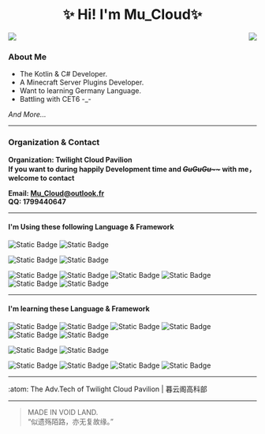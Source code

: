 <h1 align="center">✨ Hi! I'm Mu_Cloud✨</h1>

<img src="https://github-readme-stats.vercel.app/api?username=MuCloudOfficial&show_icons=true&theme=github_dark&card_width=450&card_height=200"/><img align="right" src="https://github-readme-stats.vercel.app/api/top-langs/?username=MuCloudOfficial&layout=compact&theme=github_dark&card_width=350&card_height=200"/>

### About Me   

- The Kotlin & C# Developer.
- A Minecraft Server Plugins Developer.
- Want to learning Germany Language.
- Battling with CET6 -_-

_And More..._

---

### Organization & Contact

**Organization: Twilight Cloud Pavilion**  
**If you want to during happily Development time and ~~_GuGuGu\~\~_~~ with me，welcome to contact**

**Email: Mu_Cloud@outlook.fr**  
**QQ: 1799440647**

---

#### I'm Using these following Language & Framework

![Static Badge](https://img.shields.io/badge/-java-blue?style=for-the-badge&logo=oracle&logoColor=white)
![Static Badge](https://img.shields.io/badge/-kotlin-purple?style=for-the-badge&logo=Kotlin&logoColor=white&color=purple)

![Static Badge](https://img.shields.io/badge/-bukkit_&_Spigot-blue?style=for-the-badge&logo=spigotmc)
![Static Badge](https://img.shields.io/badge/-mysql-blue?style=for-the-badge&logo=mysql&logoColor=white)

![Static Badge](https://img.shields.io/badge/-Pycharm-green?style=for-the-badge&logo=pycharm&logoColor=black&labelColor=white)
![Static Badge](https://img.shields.io/badge/-intellij_idea-red?style=for-the-badge&logo=intellijidea&logoColor=black&labelColor=white)
![Static Badge](https://img.shields.io/badge/-datagrip-pink?style=for-the-badge&logo=datagrip&logoColor=black&labelColor=white)
![Static Badge](https://img.shields.io/badge/-webstorm-aqua?style=for-the-badge&logo=webstorm&logoColor=black&labelColor=white)
![Static Badge](https://img.shields.io/badge/-visual_studio-purple?style=for-the-badge&logo=visualstudio)
![Static Badge](https://img.shields.io/badge/-Visual_Studio_Code-blue?style=for-the-badge&logo=visualstudiocode&logoColor=white)


---

#### I'm learning these Language & Framework

![Static Badge](https://img.shields.io/badge/-C%23-purple?style=for-the-badge&logo=csharp)
![Static Badge](https://img.shields.io/badge/-python-blue?style=for-the-badge&logo=python&logoColor=white)
![Static Badge](https://img.shields.io/badge/-HTML_%26_HTML5-orange?style=for-the-badge&logo=html5&logoColor=white)
![Static Badge](https://img.shields.io/badge/-css_%26_css3-orange?style=for-the-badge&logo=css3&logoColor=white)
![Static Badge](https://img.shields.io/badge/-javascript-orange?style=for-the-badge&logo=javascript&logoColor=white)
![Static Badge](https://img.shields.io/badge/-TypeScript-blue?style=for-the-badge&logo=typescript&logoColor=white)

![Static Badge](https://img.shields.io/badge/-gradle-darkgreen?style=for-the-badge&logo=gradle&logoColor=white)
![Static Badge](https://img.shields.io/badge/UNITY-black?style=for-the-badge&logo=unity&logoColor=white)

![Static Badge](https://img.shields.io/badge/-forge-black?style=for-the-badge&logo=curseforge)
![Static Badge](https://img.shields.io/badge/-fabric-black?style=for-the-badge)
![Static Badge](https://img.shields.io/badge/-WPF-blue?style=for-the-badge&logo=microsoft)
![Static Badge](https://img.shields.io/badge/MONGODB-GREEN?style=for-the-badge&logo=mongodb&logoColor=white)




---

:atom: The Adv.Tech of Twilight Cloud Pavilion | 暮云阁高科部

---

> MADE IN VOID LAND.  
> “似遗殇陌路，亦无复故缘。”
